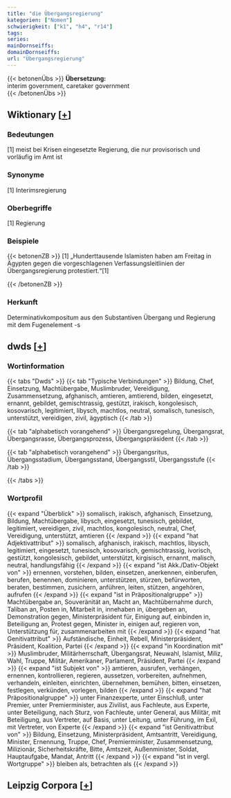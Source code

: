 ```yaml
---
title: "die Übergangsregierung"
kategorien: ["Nomen"]
schwierigkeit: ["k1", "h4", "r14"]
tags:
series:
mainDornseiffs:
domainDornseiffs:
url: "Übergangsregierung"
---
```


{{< betonenÜbs >}}
**Übersetzung:**  
interim government, caretaker government  
{{< /betonenÜbs >}}

## Wiktionary [[+](https://de.wiktionary.org/wiki/Übergangsregierung)]

### Bedeutungen
[1] meist bei Krisen eingesetzte Regierung, die nur provisorisch und vorläufig im Amt ist  

### Synonyme
[1] Interimsregierung  

### Oberbegriffe
[1] Regierung  

### Beispiele
{{< betonenZB >}}
[1] „Hunderttausende Islamisten haben am Freitag in Ägypten gegen die vorgeschlagenen Verfassungsleitlinien der Übergangsregierung protestiert.“[1]  

{{< /betonenZB >}}
### Herkunft
Determinativkompositum aus den Substantiven Übergang und Regierung mit dem Fugenelement -s  



## dwds [[+](https://www.dwds.de/wb/Übergangsregierung)]

### Wortinformation
{{< tabs "Dwds" >}}
{{< tab "Typische Verbindungen" >}}
Bildung, Chef, Einsetzung, Machtübergabe, Muslimbruder, Vereidigung, Zusammensetzung, afghanisch, amtieren, amtierend, bilden, eingesetzt, ernannt, gebildet, gemischtrassig, gestützt, irakisch, kongolesisch, kosovarisch, legitimiert, libysch, machtlos, neutral, somalisch, tunesisch, unterstützt, vereidigen, zivil, ägyptisch
{{< /tab >}}

{{< tab "alphabetisch vorangehend" >}}
Übergangsregelung, Übergangsrat, Übergangsrasse, Übergangsprozess, Übergangspräsident
{{< /tab >}}

{{< tab "alphabetisch vorangehend" >}}
Übergangsritus, Übergangsstadium, Übergangsstand, Übergangsstil, Übergangsstufe
{{< /tab >}}

{{< /tabs >}}

### Wortprofil
{{< expand "Überblick" >}} somalisch, irakisch, afghanisch, Einsetzung, Bildung, Machtübergabe, libysch, eingesetzt, tunesisch, gebildet, legitimiert, vereidigen, zivil, machtlos, kongolesisch, neutral, Chef, Vereidigung, unterstützt, amtieren {{< /expand >}}
{{< expand "hat Adjektivattribut" >}} somalisch, afghanisch, irakisch, machtlos, libysch, legitimiert, eingesetzt, tunesisch, kosovarisch, gemischtrassig, ivorisch, gestützt, kongolesisch, gebildet, unterstützt, kirgisisch, ernannt, malisch, neutral, handlungsfähig {{< /expand >}}
{{< expand "ist Akk./Dativ-Objekt von" >}} ernennen, vorstehen, bilden, einsetzen, anerkennen, einberufen, berufen, benennen, dominieren, unterstützen, stürzen, befürworten, beraten, bestimmen, zusichern, anführen, leiten, stützen, angehören, aufrufen {{< /expand >}}
{{< expand "ist in Präpositionalgruppe" >}} Machtübergabe an, Souveränität an, Macht an, Machtübernahme durch, Taliban an, Posten in, Mitarbeit in, innehaben in, übergeben an, Demonstration gegen, Ministerpräsident für, Einigung auf, einbinden in, Beteiligung an, Protest gegen, Minister in, einigen auf, regieren von, Unterstützung für, zusammenarbeiten mit {{< /expand >}}
{{< expand "hat Genitivattribut" >}} Aufständische, Einheit, Rebell, Ministerpräsident, Präsident, Koalition, Partei {{< /expand >}}
{{< expand "in Koordination mit" >}} Muslimbruder, Militärherrschaft, Übergangsrat, Neuwahl, Islamist, Miliz, Wahl, Truppe, Militär, Amerikaner, Parlament, Präsident, Partei {{< /expand >}}
{{< expand "ist Subjekt von" >}} amtieren, ausrufen, verhängen, ernennen, kontrollieren, regieren, aussetzen, vorbereiten, aufnehmen, verhandeln, einleiten, einrichten, übernehmen, bemühen, bitten, einsetzen, festlegen, verkünden, vorlegen, bilden {{< /expand >}}
{{< expand "hat Präpositionalgruppe" >}} unter Finanzexperte, unter Einschluß, unter Premier, unter Premierminister, aus Zivilist, aus Fachleute, aus Experte, unter Beteiligung, nach Sturz, von Fachleute, unter General, aus Militär, mit Beteiligung, aus Vertreter, auf Basis, unter Leitung, unter Führung, im Exil, mit Vertreter, von Experte {{< /expand >}}
{{< expand "ist Genitivattribut von" >}} Bildung, Einsetzung, Ministerpräsident, Amtsantritt, Vereidigung, Minister, Ernennung, Truppe, Chef, Premierminister, Zusammensetzung, Milizionär, Sicherheitskräfte, Bitte, Amtszeit, Außenminister, Soldat, Hauptaufgabe, Mandat, Antritt {{< /expand >}}
{{< expand "ist in vergl. Wortgruppe" >}} bleiben als, betrachten als {{< /expand >}}

## Leipzig Corpora [[+](https://corpora.uni-leipzig.de/en/res?word=Übergangsregierung&corpusId=deu_newscrawl-public_2018)]

